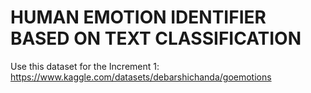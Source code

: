 # HUMAN EMOTION IDENTIFIER BASED ON TEXT CLASSIFICATION

Use this dataset for the Increment 1: https://www.kaggle.com/datasets/debarshichanda/goemotions
